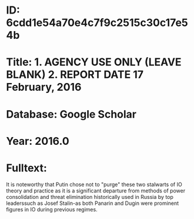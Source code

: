 # ID: 6cdd1e54a70e4c7f9c2515c30c17e54b
# Title: 1. AGENCY USE ONLY (LEAVE BLANK) 2. REPORT DATE 17 February, 2016
# Database: Google Scholar
# Year: 2016.0
# Fulltext:
It is noteworthy that Putin chose not to "purge" these two stalwarts of IO theory and practice as it is a significant departure from methods of power consolidation and threat elimination historically used in Russia by top leaderssuch as Josef Stalin-as both Panarin and Dugin were prominent figures in IO during previous regimes.